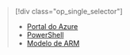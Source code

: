 > [!div class="op_single_selector"]
> * [Portal do Azure](../articles/virtual-network/virtual-networks-create-vnetpeering-arm-portal.md)
> * [PowerShell](../articles/virtual-network/virtual-networks-create-vnetpeering-arm-ps.md)
> * [Modelo de ARM](../articles/virtual-network/virtual-networks-create-vnetpeering-arm-template-click.md)
> 
> 

<!---HONumber=AcomDC_0803_2016-->